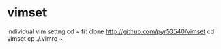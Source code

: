 # vimset
individual vim settng
cd ~
fit clone http://github.com/pyr53540/vimset
cd vimset
cp ./.vimrc ~

